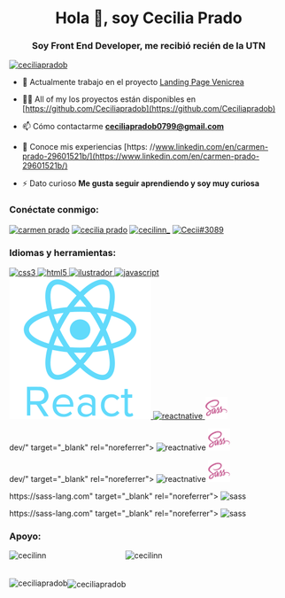 <h1 align="center">Hola 👋, soy Cecilia Prado</h1>
<h3 align="center">Soy Front End Developer, me recibió recién de la UTN</h3>

<p align="left" > <a href="https://github.com/ryo-ma/github-profile-trofeo"><img src="https://github-perfil-trofeo.vercel.app/?username=ceciliapradob" alt ="ceciliapradob" /></a> </p>

- 🔭 Actualmente trabajo en el proyecto [Landing Page Venicrea](https://github.com/Ceciliapradob/LandingPage-Coder.git)

- 👨‍💻 All of my los proyectos están disponibles en [https://github.com/Ceciliapradob](https://github.com/Ceciliapradob)

- 📫 Cómo contactarme **ceciliapradob0799@gmail.com**

- 📄 Conoce mis experiencias [https: //www.linkedin.com/en/carmen-prado-29601521b/](https://www.linkedin.com/en/carmen-prado-29601521b/)

- ⚡ Dato curioso **Me gusta seguir aprendiendo y soy muy curiosa**

<h3 align="left">Conéctate conmigo:</h3>
<p align="left">
<a href="https://linkedin .com/in/carmen prado" target="blank"><img align="center" src="https://raw.githubusercontent.com/rahuldkjain/github-profile-readme-generator/master/src/images/ iconos/Social/linked-in-alt.svg" alt="carmen prado" height="30" width="40" /></a>
<a href="https://fb.com/cecilia prado" target="en blanco"><img align="center" src="https://raw.githubusercontent.com/rahuldkjain/github-profile-readme-generator/master/src/images/icons/Social/facebook.svg" alt="cecilia prado" altura="30"ancho="40" /></a>
<a href="https://instagram.com/cecilinn_" target="blank"><img align="center" src="https://raw.githubusercontent.com/rahuldkjain/github-profile-readme-generator /master/src/images/icons/Social/instagram.svg" alt="cecilinn_" height="30" width="40" /></a>
<a href="https://discord.gg/Cecii #3089" target="en blanco"><img align="center" src="https://raw.githubusercontent.com/rahuldkjain/github-profile-readme-generator/master/src/images/icons/Social/discord .svg" alt="Cecii#3089" height="30" width="40" /></a>
</p>

<h3 align="left">Idiomas y herramientas:</h3>
<p align="left"> <a href="https://www.w3schools.com/css/" target="_blank" rel="noreferrer"> <img src="https://raw.githubusercontent. com/devicons/devicon/master/icons/css3/css3-original-wordmark.svg" alt="css3" width="40" height="40"/> </a> <a href="https:// www.w3.org/html/" target="_blank" rel="noreferrer"> <img src="https://raw.githubusercontent.com/devicons/devicon/master/icons/html5/html5-original-wordmark .svg" alt="html5" ancho="40" altura="40"/> </a> <a href="https://www.adobe.com/in/products/illustrator.html" target=" _blank" rel="noremitente"> <img src="https://www.vectorlogo.zone/logos/adobe_illustrator/adobe_illustrator-icon.svg" alt="ilustrador" ancho="40" altura="40"/> </a> <a href ="https://developer.mozilla.org/en-US/docs/Web/JavaScript" target="_blank" rel="noreferrer"> <img src="https://raw.githubusercontent.com/devicons/ devicon/master/icons/javascript/javascript-original.svg" alt="javascript" width="40" height="40"/> </a> <a href="https://reactjs.org/" objetivo ="_blank" rel="noreferrer"> <img src="https://raw.githubusercontent.com/devicons/devicon/master/icons/react/react-original-wordmark.svg" alt="reaccionar" ancho="40" altura="40"/> </a> <a href="https://reactnative.dev/" target="_blank" rel="noreferrer"> <img src="https: //reactnative.dev/img/header_logo.svg" alt="reactnative" width="40" height="40"/> </a> <a href="https://sass-lang.com" target= "_blank" rel="noreferrer"> <img src="https://raw.githubusercontent.com/devicons/devicon/master/icons/sass/sass-original.svg" alt="sass" width="40" altura="40"/> </a> </p>dev/" target="_blank" rel="noreferrer"> <img src="https://reactnative.dev/img/header_logo.svg" alt="reactnative" width="40" height="40"/> </a> <a href="https://sass-lang.com" target="_blank" rel="noreferrer"> <img src="https://raw.githubusercontent.com/devicons/devicon/master /icons/sass/sass-original.svg" alt="sass" width="40" height="40"/> </a> </p>dev/" target="_blank" rel="noreferrer"> <img src="https://reactnative.dev/img/header_logo.svg" alt="reactnative" width="40" height="40"/> </a> <a href="https://sass-lang.com" target="_blank" rel="noreferrer"> <img src="https://raw.githubusercontent.com/devicons/devicon/master /icons/sass/sass-original.svg" alt="sass" width="40" height="40"/> </a> </p>https://sass-lang.com" target="_blank" rel="noreferrer"> <img src="https://raw.githubusercontent.com/devicons/devicon/master/icons/sass/sass-original. svg" alt="sass" ancho="40" altura="40"/> </a> </p>https://sass-lang.com" target="_blank" rel="noreferrer"> <img src="https://raw.githubusercontent.com/devicons/devicon/master/icons/sass/sass-original. svg" alt="sass" ancho="40" altura="40"/> </a> </p>

<h3 align="left">Apoyo:</h3>
<p> <a href="https://www.buymeacoffee.com/cecilinn"> <img align="left" src="https://cdn .buymeacoffee.com/buttons/v2/default-yellow.png" height="50" width="210" alt="cecilinn" /></a> <a href="https://ko-fi.com /cecilinn"> <img align="left" src="https://cdn.ko-fi.com/cdn/kofi3.png?v=3" height="50" width="210" alt="cecilinn " /></a> </p><br><br>

<p><img align="left" src="https://github-readme-stats.vercel.app/api/top-langs?username=ceciliapradob&show_icons=true&locale=en&layout=compact" alt="ceciliapradob" /> </p>

<p> <img align="center" src="https://github-readme-stats.vercel.app/api?username=ceciliapradob&show_icons=true&locale=en" alt="ceciliapradob" /> </p>

